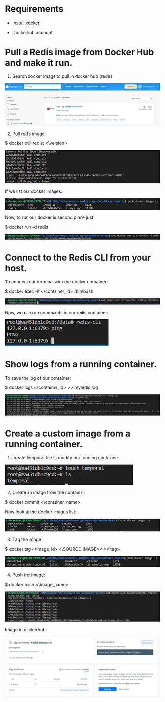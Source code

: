 # Requirements

* Install [docker](https://docs.docker.com/engine/install/)

* Dockerhub account

# Pull a Redis image from Docker Hub and make it run.

1. Search docker image to pull in docker hub (redis)

![image](assets/images/dockerhub_redis.png)

2. Pull redis image

$ docker pull redis: <\version>

![image](assets/images/pull_redis_image.png)

If we list our docker images: 

![image](assets/images/ls_docker_images.png)

Now, to run our docker in second plane just:

$ docker run -d redis 

![image](assets/images/run_docker_images.png)

# Connect to the Redis CLI from your host.

To connect our terminal with the docker container: 

$ docker exec -it <\container_id> /bin/bash

![image](assets/images/docker_exec.png)

Now, we can run commands in our redis container:

![image](assets/images/redis_cli.png)

# Show logs from a running container.

To save the log of our container:

$ docker logs <\container_id> >> myredis.log

![image](assets/images/container_log.png)


# Create a custom image from a running container.


1. create temporal file to modify our running container:

![image](assets/images/temporal_file.png)

2. Create an image from the container:

$ docker commit <\container_name>

Now look at the docker images list:

![image](assets/images/create_docker_image.png)  

3. Tag the image: 

$ docker tag <\image_id> <\SOURCE_IMAGE><:><\tag>

![image](assets/images/ls_images.png)  

4. Push the image:

$ docker push <\image_name>

![image](assets/images/push_image.png)  

Image in dockerhub:

![image](assets/images/dockerhub_image.png)  
